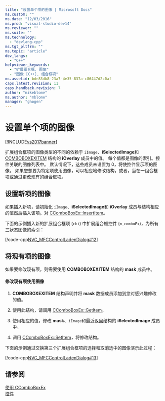 ```yaml
---
title: "设置单个项的图像 | Microsoft Docs"
ms.custom: ""
ms.date: "12/03/2016"
ms.prod: "visual-studio-dev14"
ms.reviewer: ""
ms.suite: ""
ms.technology: 
  - "devlang-cpp"
ms.tgt_pltfrm: ""
ms.topic: "article"
dev_langs: 
  - "C++"
helpviewer_keywords: 
  - "扩展组合框, 图像"
  - "图像 [C++], 组合框项"
ms.assetid: bde83db8-23a7-4e35-837a-c86447d2c0af
caps.latest.revision: 11
caps.handback.revision: 7
author: "mikeblome"
ms.author: "mblome"
manager: "ghogen"
---
```

# 设置单个项的图像
[!INCLUDE[vs2017banner](../assembler/inline/includes/vs2017banner.md)]

扩展组合框项的图像类型的不同的依赖于 `iImage`、**iSelectedImage**和 [COMBOBOXEXITEM](http://msdn.microsoft.com/library/windows/desktop/bb775746) 结构的 **iOverlay** 成员中的值。  每个值都是图像的索引。控件关联的图像列表中。  默认情况下，这些成员未设置为 0，将使控件显示项的图像。  如果您想要为特定项使用图像，可以相应地修改结构，或者，当在一组合框项或通过更改现有的组合框项。  
  
## 设置新项的图像  
 如果插入新项，请初始化 `iImage`、**iSelectedImage**和 **iOverlay** 成员与结构相应的值然后插入该项。对 [CComboBoxEx::InsertItem](../Topic/CComboBoxEx::InsertItem.md)。  
  
 下面的示例插入新的扩展组合框项 \(`cbi`\) 中扩展组合框控件 \(`m_comboEx`\)，为所有三状态图像的索引：  
  
 [!code-cpp[NVC_MFCControlLadenDialog#12](../mfc/codesnippet/CPP/setting-the-images-for-an-individual-item_1.cpp)]  
  
## 将现有项的图像  
 如果要修改现有项，则需要使用 **COMBOBOXEXITEM** 结构的 **mask** 成员中。  
  
#### 修改现有项使用图像  
  
1.  **COMBOBOXEXITEM** 结构声明并将 **mask** 数据成员添加到您对感兴趣修改的值。  
  
2.  使用此结构，请调用 [CComboBoxEx::GetItem](../Topic/CComboBoxEx::GetItem.md)。  
  
3.  使用相应的值，修改 **mask**、`iImage`和最近返回结构的 **iSelectedImage** 成员中，  
  
4.  调用 [CComboBoxEx::SetItem](../Topic/CComboBoxEx::SetItem.md)，将修改结构。  
  
 下面的示例通过交换第三个扩展组合框项的选择和取消选中的图像演示此过程：  
  
 [!code-cpp[NVC_MFCControlLadenDialog#13](../mfc/codesnippet/CPP/setting-the-images-for-an-individual-item_2.cpp)]  
  
## 请参阅  
 [使用 CComboBoxEx](../mfc/using-ccomboboxex.md)   
 [控件](../mfc/controls-mfc.md)
